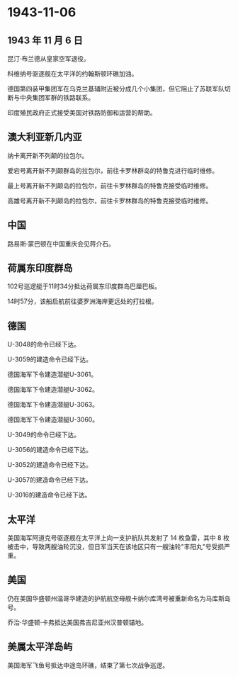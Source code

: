 # 1943-11-06

## 1943 年 11 月 6 日

昆汀·布兰德从皇家空军退役。

科维纳号驱逐舰在太平洋的约翰斯顿环礁加油。

德国第四装甲集团军在乌克兰基辅附近被分成几个小集团，但它阻止了苏联军队切断与中央集团军群的铁路联系。

印度殖民政府正式接受美国对铁路防御和运营的帮助。

## 澳大利亚新几内亚

纳卡离开新不列颠的拉包尔。

爱宕号离开新不列颠群岛的拉包尔，前往卡罗林群岛的特鲁克进行临时维修。

最上号离开新不列颠岛的拉包尔，前往卡罗林群岛的特鲁克接受临时维修。

高雄号离开新不列颠岛的拉包尔，前往卡罗林群岛的特鲁克接受临时维修。

## 中国

路易斯·蒙巴顿在中国重庆会见蒋介石。

## 荷属东印度群岛

102号巡逻艇于11时34分抵达荷属东印度群岛巴厘巴板。

14时57分，该船启航前往婆罗洲海岸更远处的打拉根。

## 德国

U-3048的命令已经下达。

U-3059的建造命令已经下达。

德国海军下令建造潜艇U-3061。

德国海军下令建造潜艇U-3062。

德国海军下令建造潜艇U-3063。

德国海军下令建造潜艇U-3060。

U-3049的命令已经下达。

U-3056的建造命令已经下达。

U-3052的建造命令已经下达。

U-3057的建造命令已经下达。

U-3016的建造命令已经下达。

## 太平洋

美国海军阿道克号驱逐舰在太平洋上向一支护航队共发射了 14 枚鱼雷，其中 8
枚被击中，导致两艘油轮沉没，但日军当天在该地区只有一艘油轮"丰阳丸"号受损严重。

## 美国

仍在美国华盛顿州温哥华建造的护航航空母舰卡纳尔库湾号被重新命名为马库斯岛号。

乔治·华盛顿·卡弗抵达美国弗吉尼亚州汉普顿锚地。

## 美属太平洋岛屿

美国海军飞鱼号抵达中途岛环礁，结束了第七次战争巡逻。

